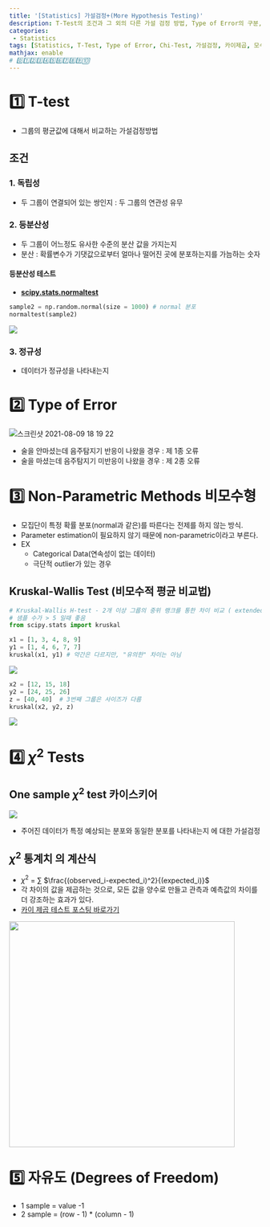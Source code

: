 ```yaml
---
title: '[Statistics] 가설검정+(More Hypothesis Testing)'
description: T-Test의 조건과 그 외의 다른 가설 검정 방법, Type of Error의 구분, Chi-Test의 목적과 사용예시, 모수통계와 비모수통계의 차이
categories:
 - Statistics
tags: [Statistics, T-Test, Type of Error, Chi-Test, 가설검정, 카이제곱, 모수통계, 비모수통계]
mathjax: enable
# 0️⃣1️⃣2️⃣3️⃣4️⃣5️⃣6️⃣7️⃣8️⃣9️⃣🔟
---
```


# 1️⃣ T-test
- 그룹의 평균값에 대해서 비교하는 가설검정방법

## 조건

### 1. 독립성
- 두 그룹이 연결되어 있는 쌍인지 : 두 그룹의 연관성 유무

### 2. 등분산성
- 두 그룹이 어느정도 유사한 수준의 분산 값을 가지는지
- 분산 : 확률변수가 기댓값으로부터 얼마나 떨어진 곳에 분포하는지를 가늠하는 숫자

#### 등분산성 테스트
- **[scipy.stats.normaltest](https://docs.scipy.org/doc/scipy/reference/generated/scipy.stats.normaltest.html#scipy-stats-normaltest)**

```python
sample2 = np.random.normal(size = 1000) # normal 분포
normaltest(sample2)
```

![](https://images.velog.io/images/6mini/post/21c64580-e823-4c20-ad2e-721a7291e8ff/%E1%84%89%E1%85%B3%E1%84%8F%E1%85%B3%E1%84%85%E1%85%B5%E1%86%AB%E1%84%89%E1%85%A3%E1%86%BA%202021-07-16%2015.43.14.png)

### 3. 정규성
- 데이터가 정규성을 나타내는지

# 2️⃣ Type of Error

![스크린샷 2021-08-09 18 19 22](https://user-images.githubusercontent.com/79494088/128684730-18653a54-fe1c-4cf0-a045-ee7977f15bd9.png)

- 술을 안마셨는데 음주탐지기 반응이 나왔을 경우 : 제 1종 오류
- 술을 마셨는데 음주탐지기 미반응이 나왔을 경우 : 제 2종 오류

# 3️⃣ Non-Parametric Methods 비모수형
- 모집단이 특정 확률 분포(normal과 같은)를 따른다는 전제를 하지 않는 방식.
- Parameter estimation이 필요하지 않기 때문에 non-parametric이라고 부른다.
- EX
	- Categorical Data(연속성이 없는 데이터)
	- 극단적 outlier가 있는 경우

## Kruskal-Wallis Test (비모수적 평균 비교법)

```python
# Kruskal-Wallis H-test - 2개 이상 그룹의 중위 랭크를 통한 차이 비교 ( extended X2 )
# 샘플 수가 > 5 일때 좋음 
from scipy.stats import kruskal

x1 = [1, 3, 4, 8, 9]
y1 = [1, 4, 6, 7, 7]
kruskal(x1, y1) # 약간은 다르지만, "유의한" 차이는 아님
```

![](https://images.velog.io/images/6mini/post/3a233382-ee70-40db-a815-40f84b5b74af/%E1%84%89%E1%85%B3%E1%84%8F%E1%85%B3%E1%84%85%E1%85%B5%E1%86%AB%E1%84%89%E1%85%A3%E1%86%BA%202021-07-16%2015.57.52.png)

```python
x2 = [12, 15, 18]
y2 = [24, 25, 26]
z = [40, 40]  # 3번째 그룹은 사이즈가 다름
kruskal(x2, y2, z)
```

![](https://images.velog.io/images/6mini/post/87ae30e8-4151-4b4f-b3fc-5a73c586bad3/%E1%84%89%E1%85%B3%E1%84%8F%E1%85%B3%E1%84%85%E1%85%B5%E1%86%AB%E1%84%89%E1%85%A3%E1%86%BA%202021-07-16%2015.58.08.png)

# 4️⃣ $\chi^2$ Tests

## One sample $\chi^2$ test 카이스키어

![](https://images.velog.io/images/6mini/post/beaf6070-f2ab-4aed-acbb-c2250f1bd2ae/%E1%84%89%E1%85%B3%E1%84%8F%E1%85%B3%E1%84%85%E1%85%B5%E1%86%AB%E1%84%89%E1%85%A3%E1%86%BA%202021-07-16%2016.03.25.png)

 - 주어진 데이터가 특정 예상되는 분포와 동일한 분포를 나타내는지 에 대한 가설검정

## $\chi^2$ 통계치 의 계산식

- $\chi^2$ = $\sum$ $\frac{(observed_i-expected_i)^2}{(expected_i)}$
- 각 차이의 값을 제곱하는 것으로, 모든 값을 양수로 만들고 관측과 예측값의 차이를 더 강조하는 효과가 있다.
- [카이 제곱 테스트 포스팅 바로가기](https://6mini.github.io/did%20unknown/2021/07/16/didunk3/)

<img src='https://i.imgur.com/lbgezU0.png' width = 450>


# 5️⃣ 자유도 (Degrees of Freedom)
- 1 sample = value -1
- 2 sample = (row - 1) * (column - 1)
